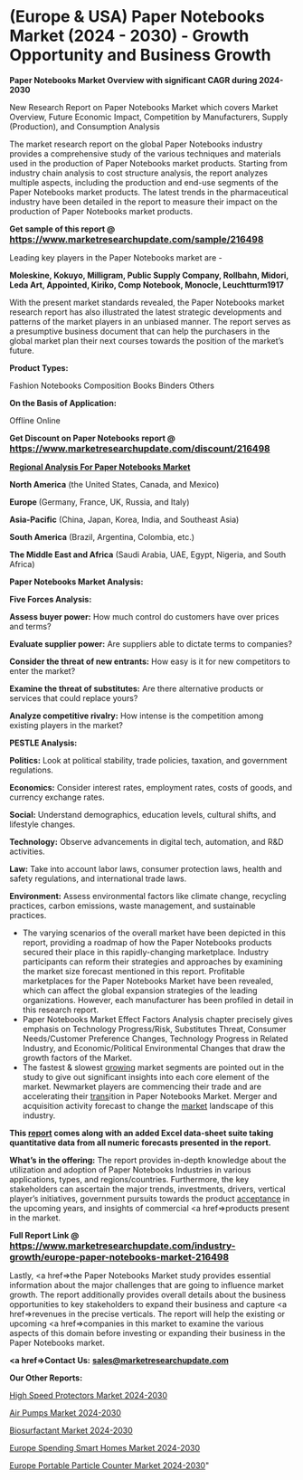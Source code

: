 # (Europe & USA) Paper Notebooks Market (2024 - 2030) - Growth Opportunity and Business Growth

<strong>Paper Notebooks Market Overview with significant CAGR during 2024-2030</strong>

New Research Report on Paper Notebooks Market which covers Market Overview, Future Economic Impact, Competition by Manufacturers, Supply (Production), and Consumption Analysis

The market research report on the global Paper Notebooks industry provides a comprehensive study of the various techniques and materials used in the production of Paper Notebooks market products. Starting from industry chain analysis to cost structure analysis, the report analyzes multiple aspects, including the production and end-use segments of the Paper Notebooks market products. The latest trends in the pharmaceutical industry have been detailed in the report to measure their impact on the production of Paper Notebooks market products.

<strong>Get sample of this report @ <a href=https://www.marketresearchupdate.com/sample/216498><font size=3 color=#0000ff>https://www.marketresearchupdate.com/sample/216498</font></a></strong>

Leading key players in the Paper Notebooks market are -

<strong>Moleskine, Kokuyo, Milligram, Public Supply Company, Rollbahn, Midori, Leda Art, Appointed, Kiriko, Comp Notebook, Monocle, Leuchtturm1917</strong>

With the present market standards revealed, the Paper Notebooks market research report has also illustrated the latest strategic developments and patterns of the market players in an unbiased manner. The report serves as a presumptive business document that can help the purchasers in the global market plan their next courses towards the position of the market’s future.

<strong>Product Types:</strong>

Fashion Notebooks
Composition Books
Binders
Others

<strong>On the Basis of Application:</strong>

Offline
Online

<strong>Get Discount on Paper Notebooks report @ <a href=https://www.marketresearchupdate.com/discount/216498><font size=3 color=#0000ff>https://www.marketresearchupdate.com/discount/216498</font></a></strong>

<strong><u><b>Regional Analysis For Paper Notebooks Market</b></u></strong>

<strong><b>North America</b></strong> (the United States, Canada, and Mexico)

<strong><b>Europe </b></strong>(Germany, France, UK, Russia, and Italy)

<strong><b>Asia-Pacific</b></strong> (China, Japan, Korea, India, and Southeast Asia)

<strong><b>South America</b></strong> (Brazil, Argentina, Colombia, etc.)

<strong><b>The Middle East and Africa</b></strong> (Saudi Arabia, UAE, Egypt, Nigeria, and South Africa)

<strong>Paper Notebooks Market Analysis:</strong>

<strong>Five Forces Analysis:</strong>

<strong>Assess buyer power:</strong> How much control do customers have over prices and terms?

<strong>Evaluate supplier power:</strong> Are suppliers able to dictate terms to companies?

<strong>Consider the threat of new entrants:</strong> How easy is it for new competitors to enter the market?

<strong>Examine the threat of substitutes:</strong> Are there alternative products or services that could replace yours?

<strong>Analyze competitive rivalry:</strong> How intense is the competition among existing players in the market?

<strong>PESTLE Analysis:</strong>

<strong>Politics:</strong> Look at political stability, trade policies, taxation, and government regulations.

<strong>Economics:</strong> Consider interest rates, employment rates, costs of goods, and currency exchange rates.

<strong>Social:</strong> Understand demographics, education levels, cultural shifts, and lifestyle changes.

<strong>Technology:</strong> Observe advancements in digital tech, automation, and R&D activities.

<strong>Law:</strong> Take into account labor laws, consumer protection laws, health and safety regulations, and international trade laws.

<strong>Environment:</strong> Assess environmental factors like climate change, recycling practices, carbon emissions, waste management, and sustainable practices.

<ul>
  <li>The varying scenarios of the overall market have been depicted in this report, providing a roadmap of how the Paper Notebooks products secured their place in this rapidly-changing marketplace. Industry participants can reform their strategies and approaches by examining the market size forecast mentioned in this report. Profitable marketplaces for the Paper Notebooks Market have been revealed, which can affect the global expansion strategies of the leading organizations. However, each manufacturer has been profiled in detail in this research report.</li>
  <li>Paper Notebooks Market Effect Factors Analysis chapter precisely gives emphasis on Technology Progress/Risk, Substitutes Threat, Consumer Needs/Customer Preference Changes, Technology Progress in Related Industry, and Economic/Political Environmental Changes that draw the growth factors of the Market.</li>
  <li>The fastest &amp; slowest <a href=ASDF991299>growing</a> market segments are pointed out in the study to give out significant insights into each core element of the market. Newmarket players are commencing their trade and are accelerating their <a href=>trans</a>ition in Paper Notebooks Market. Merger and acquisition activity forecast to change the <a href=>market</a> landscape of this industry.</li>
</ul>
<strong>This <a href=>report</a> comes along with an added Excel data-sheet suite taking quantitative data from all numeric forecasts presented in the report.</strong>

<strong>What’s in the offering:</strong> The report provides in-depth knowledge about the utilization and adoption of Paper Notebooks Industries in various applications, types, and regions/countries. Furthermore, the key stakeholders can ascertain the major trends, investments, drivers, vertical player’s initiatives, government pursuits towards the product <a href=ASDF881288>acceptance</a> in the upcoming years, and insights of commercial <a href=>products</a> present in the market.

<strong>Full Report Link @ <a href=https://www.marketresearchupdate.com/industry-growth/europe-paper-notebooks-market-216498><font size=3 color=#0000ff>https://www.marketresearchupdate.com/industry-growth/europe-paper-notebooks-market-216498</font></a></strong>

Lastly, <a href=>the</a> Paper Notebooks Market study provides essential information about the major challenges that are going to influence market growth. The report additionally provides overall details about the business opportunities to key stakeholders to expand their business and capture <a href=>revenues</a> in the precise verticals. The report will help the existing or upcoming <a href=>companies</a> in this market to examine the various aspects of this domain before investing or expanding their business in the Paper Notebooks market.

<strong><a href=><strong>Contact Us:</strong></a></strong>
<strong>sales@marketresearchupdate.com</strong>

<strong>Our Other Reports:</strong>

<a href=https://www.linkedin.com/pulse/high-speed-protectors-market-2023-size-growth>High Speed Protectors Market 2024-2030</a>

<a href=https://www.linkedin.com/pulse/air-pumps-market-size-share-outlook-growth-prospects>Air Pumps Market 2024-2030</a>

<a href=https://www.linkedin.com/pulse/biosurfactant-market-research-report-reveals-explosive>Biosurfactant Market 2024-2030</a>

<a href=https://www.linkedin.com/pulse/europe-spending-smart-homes-market-9qejf/>Europe Spending Smart Homes Market 2024-2030</a>

<a href=https://www.linkedin.com/pulse/europe-portable-particle-counter-market-un1nf/>Europe Portable Particle Counter Market 2024-2030</a>"
